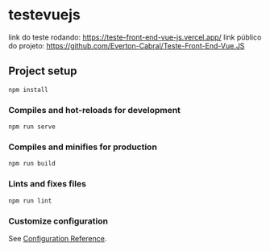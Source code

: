 # testevuejs
link do teste rodando: https://teste-front-end-vue-js.vercel.app/
link público do projeto: https://github.com/Everton-Cabral/Teste-Front-End-Vue.JS
## Project setup
```
npm install
```

### Compiles and hot-reloads for development
```
npm run serve
```

### Compiles and minifies for production
```
npm run build
```

### Lints and fixes files
```
npm run lint
```

### Customize configuration
See [Configuration Reference](https://cli.vuejs.org/config/).
